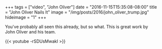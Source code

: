 +++
tags = ["video", "John Oliver"]
date = "2016-11-15T15:35:08-08:00"
title = "John Oliver Nails It"
image = "/img/posts/2016/john_oliver_trump.jpg"
hideimage = "1"
+++

You've probably all seen this already, but so what. This is great work by John Oliver and his team.

{{< youtube -rSDUsMwakI >}}